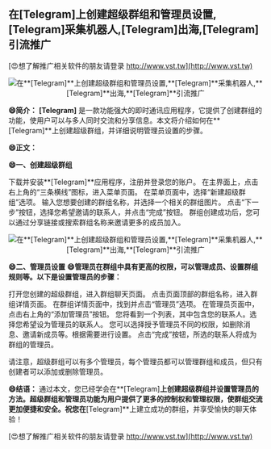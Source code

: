 ## **在**[Telegram]**上创建超级群组和管理员设置,**[Telegram]**采集机器人,**[Telegram]**出海,**[Telegram]**引流推广**

[😍想了解推广相关软件的朋友请登录 http://www.vst.tw](http://www.vst.tw)

 <center><img src="https://vst.tw/MP4/tuiguang/png/3.png" alt="在**[Telegram]**上创建超级群组和管理员设置,**[Telegram]**采集机器人,**[Telegram]**出海,**[Telegram]**引流推广"></center>

**😄简介：**
**[Telegram]** 是一款功能强大的即时通讯应用程序，它提供了创建群组的功能，使用户可以与多人同时交流和分享信息。本文将介绍如何在**[Telegram]**上创建超级群组，并详细说明管理员设置的步骤。

**😄正文：**

**😄一、创建超级群组**

下载并安装**[Telegram]**应用程序，注册并登录您的账户。
在主界面上，点击右上角的“三条横线”图标，进入菜单页面。
在菜单页面中，选择“新建超级群组”选项。
输入您想要创建的群组名称，并选择一个相关的群组图片。
点击“下一步”按钮，选择您希望邀请的联系人，并点击“完成”按钮。
群组创建成功后，您可以通过分享链接或搜索群组名称来邀请更多的成员加入。

 <center><img src="https://vst.tw/MP4/tuiguang/png/7.png" alt="在**[Telegram]**上创建超级群组和管理员设置,**[Telegram]**采集机器人,**[Telegram]**出海,**[Telegram]**引流推广"></center>

**😄二、管理员设置**
**😄管理员在群组中具有更高的权限，可以管理成员、设置群组规则等。以下是设置管理员的步骤：**

打开您创建的超级群组，进入群组聊天页面。
点击页面顶部的群组名称，进入群组详情页面。
在群组详情页面中，找到并点击“管理员”选项。
在管理员页面中，点击右上角的“添加管理员”按钮。
您将看到一个列表，其中包含您的联系人。选择您希望设为管理员的联系人。
您可以选择授予管理员不同的权限，如删除消息、邀请新成员等。根据需要进行设置。
点击“完成”按钮，所选的联系人将成为群组的管理员。

请注意，超级群组可以有多个管理员，每个管理员都可以管理群组和成员，但只有创建者可以添加或删除管理员。

**😄结语：**
通过本文，您已经学会在**[Telegram]**上创建超级群组并设置管理员的方法。超级群组和管理员功能为用户提供了更多的控制权和管理权限，使群组交流更加便捷和安全。祝您在**[Telegram]**上建立成功的群组，并享受愉快的聊天体验！

[😍想了解推广相关软件的朋友请登录 http://www.vst.tw](http://www.vst.tw)



